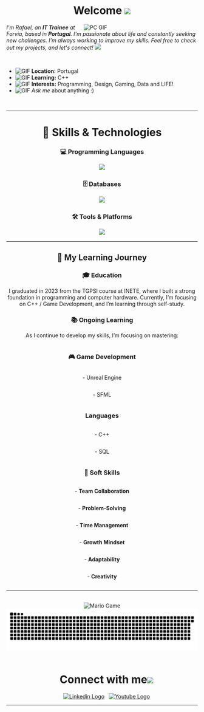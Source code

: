 <div id="toc" style="text-align: center;">
  <ul align="center" style="list-style: none; padding: 0;">
    <summary>
      <h1>Welcome <img src="https://github.com/TheDudeThatCode/TheDudeThatCode/blob/master/Assets/Earth.gif" width="24px"> </h1>
    </summary>
      </ul>
</div>

<img align="right" alt="PC GIF" src="https://github.com/user-attachments/assets/1c06f016-95a5-427f-bad8-d5b898adc090" width="300" />

<p>
  <em>
    I'm Rafael, an <b>IT Trainee</b> at Forvia, based in <b>Portugal</b>. I'm passionate about life and constantly seeking new challenges. I’m always working to improve my skills. Feel free to check out my projects, and let's connect! <img src="https://github.com/TheDudeThatCode/TheDudeThatCode/blob/master/Assets/Rocket.gif" width="18px">
  </em>
</p>


<br>

- <img alt="GIF" src="https://github.com/TheDudeThatCode/TheDudeThatCode/blob/master/Assets/powerup.gif" width="20px" /> **Location:** Portugal
- <img alt="GIF" src="https://github.com/TheDudeThatCode/TheDudeThatCode/blob/master/Assets/gandalf_parrot.gif" width="20px" /> **Learning:** C++
- <img alt="GIF" src="https://github.com/TheDudeThatCode/TheDudeThatCode/blob/master/Assets/coin.gif" width="20px" /> **Interests:** Programming, Design, Gaming, Data and LIFE!
- <img alt="GIF" src="https://github.com/TheDudeThatCode/TheDudeThatCode/blob/master/Assets/hmm.gif" width="20px" /> *Ask me* about anything :)

<br>


---

<div id="toc" style="text-align: center;">
  <ul align="center" style="list-style: none; padding: 0;">
    <summary>
      <h1>🚀 Skills & Technologies</h1>
    </summary>
    <li>
      <h3>💻 Programming Languages</h3>
      <p>
          <img src="https://skillicons.dev/icons?i=c,cpp,cs,java,kotlin,html,css"/>
      </p>
    </li>
    <li>
      <h3>🗄️ Databases</h3>
      <p>
          <img src="https://skillicons.dev/icons?i=mysql,firebase"/>
      </p>
    </li>
    <li>
      <h3>🛠️ Tools & Platforms</h3>
      <p>
          <img src="https://skillicons.dev/icons?i=git,github,androidstudio,unrealengine,unity"/>
      </p>
    </li>
  </ul>
</div>

---

<div id="toc" style="text-align: center;">
  <ul align="center" style="list-style: none; padding: 0;">
    <summary>
      <h2>🌱 My Learning Journey</h2>
    </summary>
      </ul>
</div>

<div align="center">

<div id="toc" style="text-align: center;">
  <ul align="center" style="list-style: none; padding: 0;">
    <summary>
      <h3>🎓 Education</h3>
      <p>I graduated in 2023 from the TGPSI course at INETE, where I built a strong foundation in programming and computer hardware.  
Currently, I’m focusing on C++ / Game Development, and I’m learning through self-study.</p>
    </summary>
      </ul>
</div>
<div id="toc" style="text-align: center;">
  <ul align="center" style="list-style: none; padding: 0;">
    <summary>
      <h3>📚 Ongoing Learning</h3>
      <p>As I continue to develop my skills, I’m focusing on mastering:</p>
    </summary>
      </ul>
</div>
<div style="display: flex; flex-direction: column; align-items: center; text-align: left; width: 100%;">

  <h3>🎮 Game Development</h3>
  <p>- Unreal Engine</p>
  <p>- SFML</p>

  <h3>Languages</h3>
  <p>- C++</p>
  <p>- SQL</p>

  <h3>💼 Soft Skills</h3>
  <p>- <strong>Team Collaboration</strong></p>
  <p>- <strong>Problem-Solving</strong></p>
  <p>- <strong>Time Management</strong></p>
  <p>- <strong>Growth Mindset</strong></p>
  <p>- <strong>Adaptability</strong></p>
  <p>- <strong>Creativity</strong></p>

</div>


</div>

---
<br>

<div align="center">
  <img src="https://github.com/TheDudeThatCode/TheDudeThatCode/blob/master/Assets/Mario_Gameplay.gif" alt="Mario Game" width="980">
  <img alt="contributions snake" src="https://raw.githubusercontent.com/RPD09/RPD09/output/github-contribution-grid-snake-dark.svg?palette=github-dark" />
</div>
<br>

<div id="toc" style="text-align: center;">
  <ul align="center" style="list-style: none;">
    <summary>
      <h1>Connect with me<img src="https://github.com/TheDudeThatCode/TheDudeThatCode/blob/master/Assets/Handshake.gif" height="32px"></h1>
    </summary>
    <li>
      <div>
        <a href="https://www.linkedin.com/in/rafael-pdias/" target="_blank">
          <img src="https://github.com/TheDudeThatCode/TheDudeThatCode/blob/master/Assets/Linkedin.svg" alt="Linkedin Logo" width="32"></a>&nbsp;&nbsp;
        <a href="#" target="_blank">
          <img src="https://github.com/user-attachments/assets/59314b80-9f73-443f-b550-ee74b5f3a987" alt="Youtube Logo" width="32"></a>
      </div>
    </li>
  </ul>
</div>

---

